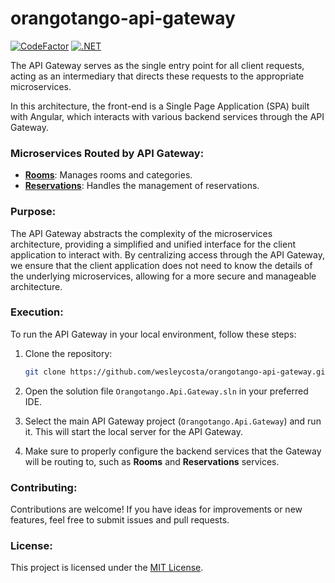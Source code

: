 # orangotango-api-gateway

[![CodeFactor](https://www.codefactor.io/repository/github/wesleycosta/orangotango-api-gateway/badge)](https://www.codefactor.io/repository/github/wesleycosta/orangotango-api-gateway)
[![.NET](https://github.com/wesleycosta/orangotango-api-gateway/actions/workflows/dotnet.yml/badge.svg)](https://github.com/wesleycosta/orangotango-api-gateway/actions/workflows/dotnet.yml)

The API Gateway serves as the single entry point for all client requests, acting as an intermediary that directs these requests to the appropriate microservices.

In this architecture, the front-end is a Single Page Application (SPA) built with Angular, which interacts with various backend services through the API Gateway.

### Microservices Routed by API Gateway:

- [**Rooms**](https://github.com/wesleycosta/orangotango-rooms): Manages rooms and categories.
- [**Reservations**](https://github.com/wesleycosta/orangotango-reservations): Handles the management of reservations.

### Purpose:

The API Gateway abstracts the complexity of the microservices architecture, providing a simplified and unified interface for the client application to interact with. By centralizing access through the API Gateway, we ensure that the client application does not need to know the details of the underlying microservices, allowing for a more secure and manageable architecture.

### Execution:

To run the API Gateway in your local environment, follow these steps:

1. Clone the repository:

   ```bash
   git clone https://github.com/wesleycosta/orangotango-api-gateway.git
   ```

2. Open the solution file `Orangotango.Api.Gateway.sln` in your preferred IDE.

3. Select the main API Gateway project (`Orangotango.Api.Gateway`) and run it. This will start the local server for the API Gateway.

4. Make sure to properly configure the backend services that the Gateway will be routing to, such as **Rooms** and **Reservations** services.

### Contributing:

Contributions are welcome! If you have ideas for improvements or new features, feel free to submit issues and pull requests.

### License:

This project is licensed under the [MIT License](LICENSE).
